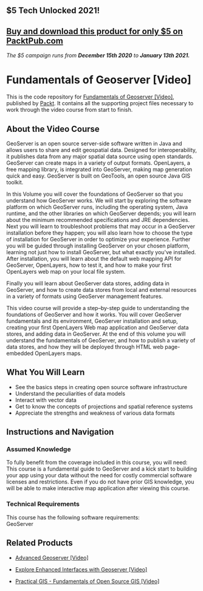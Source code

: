 ## $5 Tech Unlocked 2021!
[Buy and download this product for only $5 on PacktPub.com](https://www.packtpub.com/)
-----
*The $5 campaign         runs from __December 15th 2020__ to __January 13th 2021.__*

# Fundamentals of Geoserver [Video]
This is the code repository for [Fundamentals of Geoserver [Video]](https://www.packtpub.com/application-development/fundamentals-geoserver-video?utm_source=github&utm_medium=repository&utm_campaign=9781788294577), published by [Packt](https://www.packtpub.com/?utm_source=github). It contains all the supporting project files necessary to work through the video course from start to finish.
## About the Video Course
GeoServer is an open source server-side software written in Java and allows users to share and edit geospatial data. Designed for interoperability, it publishes data from any major spatial data source using open standards. GeoServer can create maps in a variety of output formats. OpenLayers, a free mapping library, is integrated into GeoServer, making map generation quick and easy. GeoServer is built on GeoTools, an open source Java GIS toolkit.

In this Volume you will cover the foundations of GeoServer so that you understand how GeoServer works. We will start by exploring the software platform on which GeoServer runs, including the operating system, Java runtime, and the other libraries on which GeoServer depends; you will learn about the minimum recommended specifications and JRE dependencies. Next you will learn to troubleshoot problems that may occur in a GeoServer installation before they happen; you will also learn how to choose the type of installation for GeoServer in order to optimize your experience. Further you will be guided through installing GeoServer on your chosen platform, learning not just how to install GeoServer, but what exactly you've installed. 
After installation, you will learn about the default web mapping API for GeoServer, OpenLayers, how to test it, and how to make your first OpenLayers web map on your local file system. 

Finally you will learn about GeoServer data stores, adding data in GeoServer, and how to create data stores from local and external resources in a variety of formats using GeoServer management features. 

This video course will provide a step–by-step guide to understanding the foundations of GeoServer and how it works. You will cover GeoServer fundamentals and its environment, GeoServer installation and setup, creating your first OpenLayers Web map application and GeoServer data stores, and adding data in GeoServer. At the end of this volume you will understand the fundamentals of GeoServer, and how to publish a variety of data stores, and how they will be deployed through HTML web page-embedded OpenLayers maps.

<H2>What You Will Learn</H2>
<DIV class=book-info-will-learn-text>
<UL>
<LI>See the basics steps in creating open source software infrastructure 
<LI>Understand the peculiarities of data models 
<LI>Interact with vector data 
<LI>Get to know the concepts of projections and spatial reference systems 
<LI>Appreciate the strengths and weakness of various data formats </LI></UL></DIV>

## Instructions and Navigation
### Assumed Knowledge
To fully benefit from the coverage included in this course, you will need:<br/>
This course is a fundamental guide to GeoServer and a kick start to building your app using your data without the need for costly commercial software licenses and restrictions. Even if you do not have prior GIS knowledge, you will be able to make interactive map application after viewing this course.
### Technical Requirements
This course has the following software requirements:<br/>
GeoServer

## Related Products
* [Advanced Geoserver [Video]](https://www.packtpub.com/application-development/advanced-geoserver-video?utm_source=github&utm_medium=repository&utm_campaign=9781788391269)

* [Explore Enhanced Interfaces with Geoserver [Video]](https://www.packtpub.com/application-development/explore-enhanced-interfaces-geoserver-video?utm_source=github&utm_medium=repository&utm_campaign=9781788397452)

* [Practical GIS - Fundamentals of Open Source GIS [Video]](https://www.packtpub.com/application-development/practical-gis-fundamentals-open-source-gis-video?utm_source=github&utm_medium=repository&utm_campaign=9781788621397)

